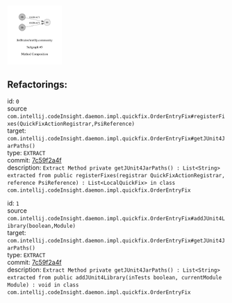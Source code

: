 <img src=subgraph_atomic_5.svg width=25%>

## Refactorings:

id: `0`\
source `com.intellij.codeInsight.daemon.impl.quickfix.OrderEntryFix#registerFixes(QuickFixActionRegistrar,PsiReference)`\
target: `com.intellij.codeInsight.daemon.impl.quickfix.OrderEntryFix#getJUnit4JarPaths()`\
type: `EXTRACT`\
commit: [7c59f2a4f](https://github.com/JetBrains/intellij-community/commit/7c59f2a4f9b03a9e48ca15554291a03477aa19c1)\
description: `Extract Method private getJUnit4JarPaths() : List<String> extracted from public registerFixes(registrar QuickFixActionRegistrar, reference PsiReference) : List<LocalQuickFix> in class com.intellij.codeInsight.daemon.impl.quickfix.OrderEntryFix`

id: `1`\
source `com.intellij.codeInsight.daemon.impl.quickfix.OrderEntryFix#addJUnit4Library(boolean,Module)`\
target: `com.intellij.codeInsight.daemon.impl.quickfix.OrderEntryFix#getJUnit4JarPaths()`\
type: `EXTRACT`\
commit: [7c59f2a4f](https://github.com/JetBrains/intellij-community/commit/7c59f2a4f9b03a9e48ca15554291a03477aa19c1)\
description: `Extract Method private getJUnit4JarPaths() : List<String> extracted from public addJUnit4Library(inTests boolean, currentModule Module) : void in class com.intellij.codeInsight.daemon.impl.quickfix.OrderEntryFix`

